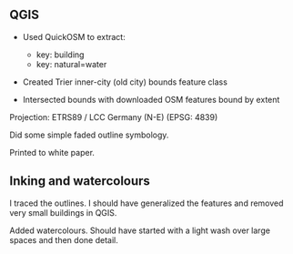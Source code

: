 ## QGIS

- Used QuickOSM to extract:
    - key: building
    - key: natural=water

- Created Trier inner-city (old city) bounds feature class
- Intersected bounds with downloaded OSM features bound by extent

Projection: ETRS89 / LCC Germany (N-E) (EPSG: 4839)

Did some simple faded outline symbology.

Printed to white paper.

## Inking and watercolours
I traced the outlines. I should have generalized the features and removed very small buildings in QGIS.

Added watercolours. Should have started with a light wash over large spaces and then done detail.
